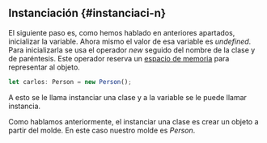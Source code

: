 ## Instanciación {#instanciaci-n}

El siguiente paso es, como hemos hablado en anteriores apartados, inicializar la variable. Ahora mismo el valor de esa variable es _undefined_. Para inicializarla se usa el operador _new_ seguido del nombre de la clase y de paréntesis. Este operador reserva un [espacio de memoria](../tipos/destructuring_deconstruccion.md) para representar al objeto.

```ts
let carlos: Person = new Person();
```

A esto se le llama instanciar una clase y a la variable se le puede llamar instancia.

Como hablamos anteriormente, el instanciar una clase es crear un objeto a partir del molde. En este caso nuestro molde es _Person_.